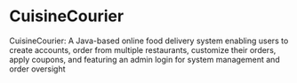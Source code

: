 # CuisineCourier
CuisineCourier: A Java-based online food delivery system enabling users to create accounts, order from multiple restaurants, customize their orders, apply coupons, and featuring an admin login for system management and order oversight
